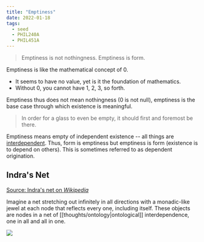 ```yaml
---
title: "Emptiness"
date: 2022-01-18
tags:
  - seed
  - PHIL240A
  - PHIL451A
---
```


> Emptiness is not nothingness. Emptiness is form.

Emptiness is like the mathematical concept of 0.

- It seems to have no value, yet is it the foundation of mathematics.
- Without 0, you cannot have 1, 2, 3, so forth.

Emptiness thus does not mean nothingness (0 is not null), emptiness is the base case through which existence is meaningful.

> In order for a glass to even be empty, it should first and foremost be there.

Emptiness means empty of independent existence -- all things are [interdependent](thoughts/interdependence.md). Thus, form is emptiness but emptiness is form (existence is to depend on others). This is sometimes referred to as dependent origination.

## Indra's Net

[Source: Indra's net on _Wikipedia_](https://en.wikipedia.org/wiki/Indra%27s_net)

Imagine a net stretching out infinitely in all directions with a monadic-like jewel at each node that reflects every one, including itself. These objects are nodes in a net of [[thoughts/ontology|ontological]] interdependence, one in all and all in one.

![](thoughts/images/Indra's%20Net.png)
